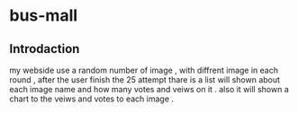 # bus-mall
## Introdaction
my webside use a random number of image , with diffrent image in each round , after the user finish the 25 attempt thare is a list will shown about each image name and how many votes and veiws on it . also it will shown a chart to the veiws and votes to each image .


